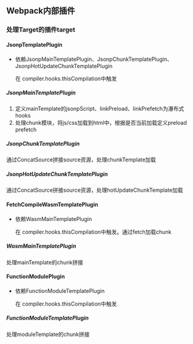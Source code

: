 ## Webpack内部插件

### 处理Target的插件target

#### JsonpTemplatePlugin

- 依赖JsonpMainTemplatePlugin、JsonpChunkTemplatePlugin、JsonpHotUpdateChunkTemplatePlugin

  在 compiler.hooks.thisCompilation中触发

##### JsonpMainTemplatePlugin

1. 定义mainTemplate的jsonpScript、linkPreload、linkPrefetch为瀑布式hooks
2. 处理chunk模块，将js/css加载到html中，根据是否当前加载定义preload
   prefetch
   
##### JsonpChunkTemplatePlugin

通过ConcatSource拼接source资源，处理chunkTemplate加载

##### JsonpHotUpdateChunkTemplatePlugin

通过ConcatSource拼接source资源，处理hotUpdateChunkTemplate加载
   

#### FetchCompileWasmTemplatePlugin

- 依赖WasmMainTemplatePlugin

  在 compiler.hooks.thisCompilation中触发。通过fetch加载chunk
  
##### WasmMainTemplatePlugin

处理mainTemplate的chunk拼接


#### FunctionModulePlugin

- 依赖FunctionModuleTemplatePlugin

  在 compiler.hooks.thisCompilation中触发
  
##### FunctionModuleTemplatePlugin

处理moduleTemplate的chunk拼接
